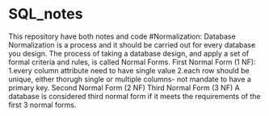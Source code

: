 # SQL_notes
This repository have both notes and code
#Normalization:
Database Normalization is a process and it should be carried out for every database you design. The process of taking a database design, and apply a set of formal criteria and rules, is called Normal Forms.
First Normal Form (1 NF):
1.every column attribute need to have single value 
2.each row should be unique, either thorugh single or multiple columns- not mandate to have a primary key.
Second Normal Form (2 NF)
Third Normal Form (3 NF)
A database is considered third normal form if it meets the requirements of the first 3 normal forms.
